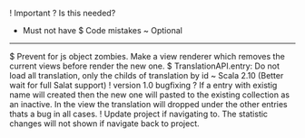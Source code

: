 ! Important
? Is this needed?
* Must not have
$ Code mistakes
~ Optional

----

$ Prevent for js object zombies. Make a view renderer which removes the current views before render the new one.
$ TranslationAPI.entry: Do not load all translation, only the childs of translation by id
~ Scala 2.10 (Better wait for full Salat support)
! version 1.0 bugfixing
? If a entry with existig name will created then the new one will pasted to the existing collection as an inactive. In the view the translation will dropped under the other entries thats a bug in all cases.
! Update project if navigating to. The statistic changes will not shown if navigate back to project.
